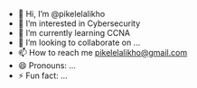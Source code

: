 - 👋 Hi, I’m @pikelelalikho
- 👀 I’m interested in Cybersecurity 
- 🌱 I’m currently learning CCNA
- 💞️ I’m looking to collaborate on ...
- 📫 How to reach me pikelelalikho@gmail.com
- 😄 Pronouns: ...
- ⚡ Fun fact: ...

<!---
pikelelalikho/pikelelalikho is a ✨ special ✨ repository because its `README.md` (this file) appears on your GitHub profile.
You can click the Preview link to take a look at your changes.
--->
